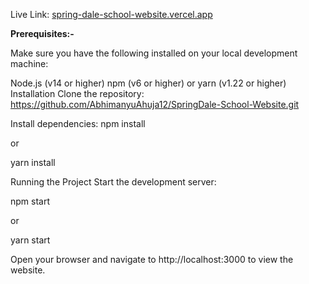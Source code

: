 Live Link: [spring-dale-school-website.vercel.app](https://spring-dale-school-website.vercel.app/)

**Prerequisites:-**

Make sure you have the following installed on your local development machine:

Node.js (v14 or higher)
npm (v6 or higher) or yarn (v1.22 or higher)
Installation
Clone the repository: https://github.com/AbhimanyuAhuja12/SpringDale-School-Website.git

Install dependencies: npm install

or

yarn install

Running the Project
Start the development server:

npm start

or

yarn start

Open your browser and navigate to http://localhost:3000 to view the website.
